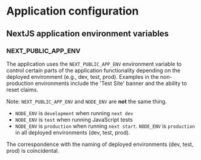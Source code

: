 # Application configuration

## NextJS application environment variables

### NEXT_PUBLIC_APP_ENV

The application uses the `NEXT_PUBLIC_APP_ENV` environment variable to control
certain parts of the application functionality depending on the deployed
environment (e.g., dev, test, prod). Examples in the non-production environments
include the 'Test Site' banner and the ability to reset claims.

Note: `NEXT_PUBLIC_APP_ENV` and `NODE_ENV` are **not** the same thing.

- `NODE_ENV` is `development` when running `next dev`
- `NODE_ENV` is `test` when running JavaScript tests
- `NODE_ENV` is `production` when running `next start`. `NODE_ENV` is `production`
  in all deployed environments (dev, test, prod).

The correspondence with the naming of deployed environments (dev, test, prod) is
coincidental.
